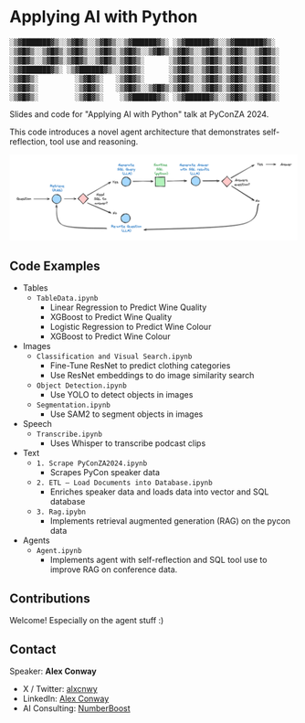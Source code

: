 # Applying AI with Python

```
░▒▓███████▓▒░░▒▓█▓▒░░▒▓█▓▒░░▒▓██████▓▒░ ░▒▓██████▓▒░░▒▓███████▓▒░  
░▒▓█▓▒░░▒▓█▓▒░▒▓█▓▒░░▒▓█▓▒░▒▓█▓▒░░▒▓█▓▒░▒▓█▓▒░░▒▓█▓▒░▒▓█▓▒░░▒▓█▓▒░ 
░▒▓█▓▒░░▒▓█▓▒░▒▓█▓▒░░▒▓█▓▒░▒▓█▓▒░      ░▒▓█▓▒░░▒▓█▓▒░▒▓█▓▒░░▒▓█▓▒░ 
░▒▓███████▓▒░ ░▒▓██████▓▒░░▒▓█▓▒░      ░▒▓█▓▒░░▒▓█▓▒░▒▓█▓▒░░▒▓█▓▒░ 
░▒▓█▓▒░         ░▒▓█▓▒░   ░▒▓█▓▒░      ░▒▓█▓▒░░▒▓█▓▒░▒▓█▓▒░░▒▓█▓▒░ 
░▒▓█▓▒░         ░▒▓█▓▒░   ░▒▓█▓▒░░▒▓█▓▒░▒▓█▓▒░░▒▓█▓▒░▒▓█▓▒░░▒▓█▓▒░ 
░▒▓█▓▒░         ░▒▓█▓▒░    ░▒▓██████▓▒░ ░▒▓██████▓▒░░▒▓█▓▒░░▒▓█▓▒░
```

Slides and code for "Applying AI with Python" talk at PyConZA 2024.

This code introduces a novel agent architecture that demonstrates self-reflection, tool use and reasoning.

![Agent Architecture](https://github.com/alxcnwy/Applying-AI-with-Python---PyConZA-2024/blob/main/images/agent_architecture.png)


## Code Examples
* Tables
    * `TableData.ipynb`
        * Linear Regression to Predict Wine Quality
        * XGBoost to Predict Wine Quality
        * Logistic Regression to Predict Wine Colour
        * XGBoost to Predict Wine Colour
* Images
    * `Classification and Visual Search.ipynb`
        * Fine-Tune ResNet to predict clothing categories
        * Use ResNet embeddings to do image similarity search
    * `Object Detection.ipynb`
        * Use YOLO to detect objects in images   
    * `Segmentation.ipynb`
        * Use SAM2 to segment objects in images
* Speech
  * `Transcribe.ipynb`
    * Uses Whisper to transcribe podcast clips
* Text
  * `1. Scrape PyConZA2024.ipynb`
    * Scrapes PyCon speaker data
  * `2. ETL – Load Documents into Database.ipynb`
    * Enriches speaker data and loads data into vector and SQL database
  * `3. Rag.ipybn`
    * Implements retrieval augmented generation (RAG) on the pycon data
* Agents
  * `Agent.ipynb`
    * Implements agent with self-reflection and SQL tool use to improve RAG on conference data.

## Contributions
Welcome! Especially on the agent stuff :)

## Contact

Speaker: **Alex Conway** 
* X / Twitter: [alxcnwy](https://www.x.com/alxcnwy)
* LinkedIn: [Alex Conway](https://www.linkedin.com/in/alxcnwy)
* AI Consulting: [NumberBoost](https://www.numberboost.com/)

